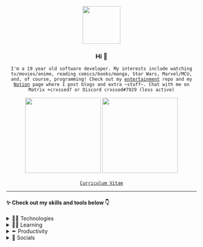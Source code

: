 <div align="center">
  <img src="https://media4.giphy.com/media/Nx0rz3jtxtEre/giphy.gif" width="auto" height="100px">
  <h3>Hi 👋</h3>
  <p><code>I'm a 19 year old software developer. My interests include watching tv/movies/anime, reading comics/books/manga, Star Wars, Marvel/MCU, and, of course, programming! Check out my <a href="https://crxssed7.github.io/entertainment/">entertainment</a> repo and my <a href="https://tinyurl.com/crxsseds-hangout">Notion</a> page where I post blogs and extra ~stuff~. Chat with me on Matrix +crxssed7 or Discord crxssed#7929 (less active)</code></p>
  <a href="https://trakt.tv/users/crxssed"><img src="https://trakt-widgets.herokuapp.com/crxssed/watched/card" width="auto" height="200px"></a>
  <a href="https://tv-quote.herokuapp.com/"><img src="https://tv-quote.herokuapp.com/quote" height="200px" width="auto"></a>
  <br><br>
  <code><a href="https://crxssed7.github.io/assets/img/Tanveer%20CV.pdf">Curriculum Vitae</a></code>
  <hr>
</div>
<div>
  <h4>✨ Check out my skills and tools below 👇</h4>
  <details>
    <summary>👨‍💻 Technologies</summary>
    <br>
    <p>Technologies and Languages I know</p>
    <a href="https://github.com/crxssed7?tab=repositories&q=&type=&language=c%23&sort="><img alt="C#" src="https://img.shields.io/badge/c%23%20-%23239120.svg?&style=for-the-badge&logo=c-sharp&logoColor=white"/></a>
    <a href="https://github.com/crxssed7?tab=repositories&q=&type=&language=c#&sort="><img alt=".Net" src="https://img.shields.io/badge/.NET-5C2D91?style=for-the-badge&logo=.net&logoColor=white"/></a>
    <a href="https://github.com/crxssed7?tab=repositories&q=&type=&language=c#&sort="><img alt="Xamarin" src="https://img.shields.io/badge/Xamarin-3498DB.svg?&style=for-the-badge&logo=xamarin&logoColor=white" /></a>
    <a href="https://github.com/crxssed7?tab=repositories&q=&type=&language=python&sort="><img alt="Python" src="https://img.shields.io/badge/python%20-%2314354C.svg?&style=for-the-badge&logo=python&logoColor=white"/></a>
    <a href="https://github.com/crxssed7?tab=repositories&q=&type=&language=javascript&sort="><img alt="JavaScript" src="https://img.shields.io/badge/javascript%20-%23323330.svg?&style=for-the-badge&logo=javascript&logoColor=%23F7DF1E"/></a>
  </details>
  <details>
    <summary>👨‍🎓 Learning</summary>
    <br>
    <p>Technologies and Languages I'm learning</p>
    <a href="https://github.com/crxssed7?tab=repositories&q=&type=&language=python&sort="><img alt="React" src="https://img.shields.io/badge/django-%23092E20.svg?style=for-the-badge&logo=django&logoColor=white"/></a>
  </details>
  <details>
    <summary>✒ Productivity</summary>
    <br>
    <p>Programs I have used to get work done</p>
    <a href="#"><img alt="Visual Studio" src="https://img.shields.io/badge/Visual%20Studio-5C2D91.svg?&style=for-the-badge&logo=visual-studio&logoColor=white"/></a>
    <a href="#"><img alt="Visual Studio Code" src="https://img.shields.io/badge/Visual%20Studio%20Code-0078d7.svg?&style=for-the-badge&logo=visual-studio-code&logoColor=white"/></a>
    <a href="#"><img alt="Trello" src="https://img.shields.io/badge/Trello%20-%23026AA7.svg?&style=for-the-badge&logo=Trello&logoColor=white"/></a>
    <a href="#"><img alt="Postman" src="https://img.shields.io/badge/Postman-FF6C37?style=for-the-badge&logo=postman&logoColor=white" /></a>
    <a href="#"><img alt="Android Studio" src="https://img.shields.io/badge/Android_Studio-3DDC84.svg?&style=for-the-badge&logo=android&logoColor=white" /></a>
    <a href="#"><img alt="Arch Linux" src="https://img.shields.io/badge/Arch%20Linux-1793D1?style=for-the-badge&logo=archlinux&logoColor=white" /></a>
  </details>
  <details>
    <summary>💬 Socials</summary>
    <br>
    <p>Social Media and Blogs</p>
    <a href="https://www.instagram.com/crxssed7/"><img alt="Instagram" src="https://img.shields.io/badge/Instagram%20-%23E4405F.svg?&style=for-the-badge&logo=Instagram&logoColor=white"/></a>
    <a href="https://www.twitch.tv/crxssed7"><img alt="Twitch" src="https://img.shields.io/badge/Twitch%20-%239146FF.svg?&style=for-the-badge&logo=Twitch&logoColor=white"/></a>
    <a href="https://www.youtube.com/channel/UCclO3G-NKAdDJdMVOod_StA"><img alt="Youtube" src="https://img.shields.io/badge/YouTube%20-%23FF0000.svg?&style=for-the-badge&logo=YouTube&logoColor=white"/></a>
    <a href="https://tinyurl.com/crxsseds-hangout"><img src="https://img.shields.io/badge/Notion-000000.svg?&style=for-the-badge&logo=Notion&logoColor=white"/></a>
    <a href="https://trakt.tv/users/crxssed"><img src="https://img.shields.io/badge/Trakt-ED1C24.svg?&style=for-the-badge&logo=Trakt&logoColor=white"/></a>
  </details>
</div>
